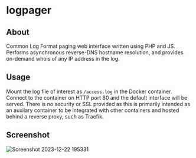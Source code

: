 # logpager

## About
Common Log Format paging web interface written using PHP and JS. Performs asynchronous reverse-DNS hostname resolution,
and provides on-demand whois of any IP address in the log.

## Usage
Mount the log file of interest as `/access.log` in the Docker container. Connect to the container on HTTP port 80 and the
default interface will be served. There is no security or SSL provided as this is primarily intended as an auxilary container
to be integrated with other containers and hosted behind a reverse proxy, such as Traefik.

## Screenshot
![Screenshot 2023-12-22 195331](https://github.com/jonbirge/logpager/assets/660566/e7fba02f-162e-40a1-9db5-1068c20e359c)
